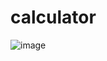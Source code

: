 ﻿# calculator

![image](https://github.com/JapnoorHere/calculator/assets/109523523/fafeb50d-5a83-4ec5-ad68-6bbe0295ce0d)

